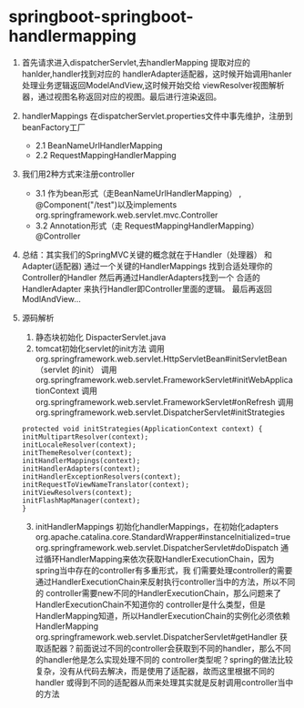 # springboot-springboot-handlermapping
1. 首先请求进入dispatcherServlet,去handlerMapping 提取对应的hanlder,handler找到对应的
handlerAdapter适配器，这时候开始调用hanler处理业务逻辑返回ModelAndView,这时候开始交给
viewResolver视图解析器，通过视图名称返回对应的视图。最后进行渲染返回。
2. handlerMappings 在dispatcherServlet.properties文件中事先维护，注册到beanFactory工厂
    - 2.1 BeanNameUrlHandlerMapping
    - 2.2 RequestMappingHandlerMapping
4. 我们用2种方式来注册controller 
    - 3.1 作为bean形式（走BeanNameUrlHandlerMapping） ,
    @Component("/test")以及implements org.springframework.web.servlet.mvc.Controller
    - 3.2 Annotation形式（走 RequestMappingHandlerMapping）
    @Controller
    
5. 总结：其实我们的SpringMVC关键的概念就在于Handler（处理器） 和Adapter(适配器)
      通过一个关键的HandlerMappings 找到合适处理你的Controller的Handler 然后再通过HandlerAdapters找到一个
      合适的HandlerAdapter 来执行Handler即Controller里面的逻辑。 最后再返回ModlAndView...
      
6. 源码解析
    1. 静态块初始化 DispacterServlet.java
    2. tomcat初始化servlet的init方法
    调用 org.springframework.web.servlet.HttpServletBean#initServletBean（servlet 的init）
    调用org.springframework.web.servlet.FrameworkServlet#initWebApplicationContext
    调用org.springframework.web.servlet.FrameworkServlet#onRefresh
    调用org.springframework.web.servlet.DispatcherServlet#initStrategies
    ```
    protected void initStrategies(ApplicationContext context) {
    initMultipartResolver(context);
    initLocaleResolver(context);
    initThemeResolver(context);
    initHandlerMappings(context);
    initHandlerAdapters(context);
    initHandlerExceptionResolvers(context);
    initRequestToViewNameTranslator(context);
    initViewResolvers(context);
    initFlashMapManager(context);
    }
    ```
    3. initHandlerMappings 初始化handlerMappings，在初始化adapters
    org.apache.catalina.core.StandardWrapper#instanceInitialized=true
    org.springframework.web.servlet.DispatcherServlet#doDispatch
    通过循环HandlerMapping来依次获取HandlerExecutionChain，因为spring当中存在的controller有多重形式，我
    们需要处理controller的需要通过HandlerExecutionChain来反射执行controller当中的方法，所以不同的
    controller需要new不同的HandlerExecutionChain，那么问题来了HandlerExecutionChain不知道你的
    controller是什么类型，但是HandlerMapping知道，所以HandlerExecutionChain的实例化必须依赖
    HandlerMapping
    org.springframework.web.servlet.DispatcherServlet#getHandler
    获取适配器？前面说过不同的controller会获取到不同的handler，那么不同的handler他是怎么实现处理不同的
    controller类型呢？spring的做法比较复杂，没有从代码去解决，而是使用了适配器，故而这里根据不同的handler
    或得到不同的适配器从而来处理其实就是反射调用controller当中的方法